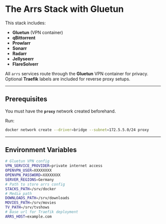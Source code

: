 # The Arrs Stack with Gluetun

This stack includes:

- **Gluetun** (VPN container)
- **qBittorrent**
- **Prowlarr**
- **Sonarr**
- **Radarr**
- **Jellyseerr**
- **FlareSolverr**

All `arrs` services route through the **Gluetun** VPN container for privacy.  
Optional **Traefik** labels are included for reverse proxy setups.

---

## Prerequisites

You must have the **`proxy`** network created beforehand.

Run:

```bash
docker network create --driver=bridge --subnet=172.5.5.0/24 proxy
```
---

## Environment Variables
```bash
# Gluetun VPN config
VPN_SERVICE_PROVIDER=private internet access
OPENVPN_USER=XXXXXXXX
OPENVPN_PASSWORD=XXXXXXXX
SERVER_REGIONS=Germany
# Path to store arrs config
STACKS_PATH=/srv/docker
# Media path
DOWNLOADS_PATH=/srv/downloads
MOVIES_PATH=/srv/movies
TV_PATH=/srv/tvshows
# Base url for Traefik deployment
ARRS_HOST=example.com
```
